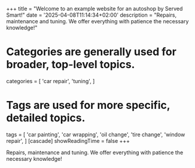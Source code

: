 +++
title = "Welcome to an example website for an autoshop by Served Smart!"
date = '2025-04-08T11:14:34+02:00'
description = "Repairs, maintenance and tuning. We offer everything with patience the necessary knowledge!"
# Categories are generally used for broader, top-level topics.
categories = [
 'car repair',
 'tuning',
]
# Tags are used for more specific, detailed topics.
tags = [
 'car painting',
 'car wrapping',
 'oil change',
 'tire change',
 'window repair',
]
[cascade]
showReadingTime = false
+++

Repairs, maintenance and tuning. We offer everything with patience the necessary knowledge!
